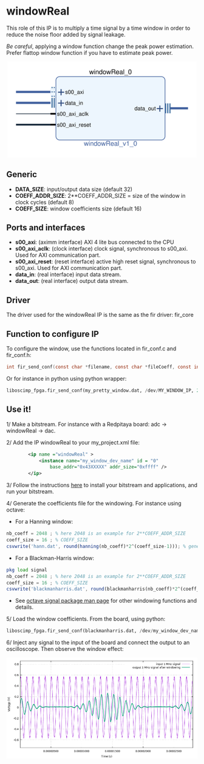 # windowReal

This role of this IP is to multiply a time signal by a time window in order to reduce the noise floor added by signal leakage.

*Be careful*, applying a window function change the peak power estimation. Prefer flattop window function if you have to estimate peak power.

<p align="center">
<img src='figures/windowReal.png' width='500'>
</p>

## Generic

* **DATA_SIZE**: input/output data size (default 32)
* **COEFF_ADDR_SIZE**: 2**COEFF_ADDR_SIZE = size of the window in clock cycles (default 8)
* **COEFF_SIZE**: window coefficients size (default 16)

## Ports and interfaces

* **s00_axi**: (aximm interface) AXI 4 lite bus connected to the CPU
* **s00_axi_aclk**: (clock interface) clock signal, synchronous to s00_axi. Used for
  AXI communication part.
* **s00_axi_reset**: (reset interface) active high reset signal, synchronous to s00_axi. Used for
  AXI communication part.
* **data_in**: (real interface) input data stream.
* **data_out**: (real interface) output data stream.

## Driver

The driver used for the windowReal IP is the same as the fir driver:
fir_core

## Function to configure IP

To configure the window, use the functions located in fir_conf.c and fir_conf.h:
```c
int fir_send_conf(const char *filename, const char *fileCoeff, const int coeffSize);
```

Or for instance in python using python wrapper:
```python
liboscimp_fpga.fir_send_conf(my_pretty_window.dat, /dev/MY_WINDOW_IP, 2**COEFF_ADDR_SIZE)
```

## Use it!


1/ Make a bitstream. For instance with a Redpitaya board: adc -> windowReal -> dac.

2/ Add the IP windowReal to your my_project.xml file:

```xml
        <ip name ="windowReal" >
            <instance name="my_window_dev_name" id = "0"
                base_addr="0x43XXXXX" addr_size="0xffff" />
        </ip>
```

3/ Follow the instructions [here](https://github.com/oscimp/oscimpDigital/wiki/4Testing) to install your bitstream and applications, and run your bitstream.

4/ Generate the coefficients file for the windowing. For instance using octave:

* For a Hanning window:

```octave
nb_coeff = 2048 ; % here 2048 is an example for 2**COEFF_ADDR_SIZE
coeff_size = 16 ; % COEFF_SIZE
csvwrite('hann.dat', round(hanning(nb_coeff)*2^(coeff_size-1))); % generate float coefficients and convert to int16
```

* For a Blackman-Harris window:

```octave
pkg load signal
nb_coeff = 2048 ; % here 2048 is an example for 2**COEFF_ADDR_SIZE
coeff_size = 16 ; % COEFF_SIZE
csvwrite('blackmanharris.dat', round(blackmanharris(nb_coeff)*2^(coeff_size-1))); % generate float coefficients and convert to int16
```

* See [octave signal package man page](https://octave.sourceforge.io/signal/overview.html) for other windowing functions and details.

5/ Load the window coefficients. From the board, using python:

```python
liboscimp_fpga.fir_send_conf(blackmanharris.dat, /dev/my_window_dev_name, 2048)
```

6/ Inject any signal to the input of the board and connect the output to an oscilloscope. Then observe the window effect:

<p align="center">
<img src='figures/windowReal_blackmanharris.png' width='800'>
</p>

